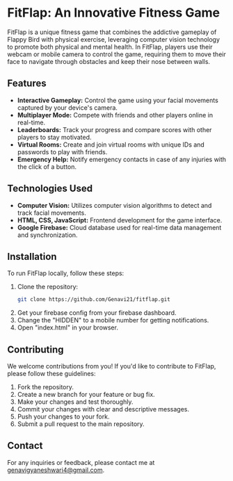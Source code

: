 # FitFlap: An Innovative Fitness Game

FitFlap is a unique fitness game that combines the addictive gameplay of Flappy Bird with physical exercise, leveraging computer vision technology to promote both physical and mental health. In FitFlap, players use their webcam or mobile camera to control the game, requiring them to move their face to navigate through obstacles and keep their nose between walls.

## Features

- **Interactive Gameplay:** Control the game using your facial movements captured by your device's camera.
- **Multiplayer Mode:** Compete with friends and other players online in real-time.
- **Leaderboards:** Track your progress and compare scores with other players to stay motivated.
- **Virtual Rooms:** Create and join virtual rooms with unique IDs and passwords to play with friends.
- **Emergency Help:** Notify emergency contacts in case of any injuries with the click of a button.

## Technologies Used

- **Computer Vision:** Utilizes computer vision algorithms to detect and track facial movements.
- **HTML, CSS, JavaScript:** Frontend development for the game interface.
- **Google Firebase:** Cloud database used for real-time data management and synchronization.

## Installation

To run FitFlap locally, follow these steps:

1. Clone the repository:
   ```bash
   git clone https://github.com/Genavi21/fitflap.git
2. Get your firebase config from your firebase dashboard.
3. Change the "HIDDEN" to a mobile number for getting notifications.
4. Open "index.html" in your browser.

## Contributing
We welcome contributions from you! If you'd like to contribute to FitFlap, please follow these guidelines:

1. Fork the repository.
2. Create a new branch for your feature or bug fix.
3. Make your changes and test thoroughly.
4. Commit your changes with clear and descriptive messages.
5. Push your changes to your fork.
6. Submit a pull request to the main repository.


## Contact
For any inquiries or feedback, please contact me at genavigyaneshwari4@gmail.com.
